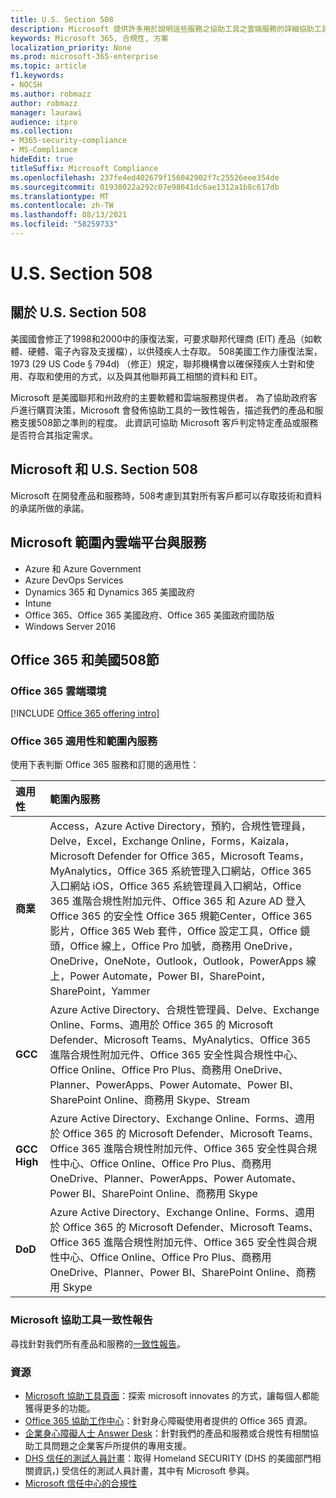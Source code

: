 ```yaml
---
title: U.S. Section 508
description: Microsoft 提供許多用於說明這些服務之協助工具之雲端服務的詳細協助工具一致性報告。
keywords: Microsoft 365, 合規性, 方案
localization_priority: None
ms.prod: microsoft-365-enterprise
ms.topic: article
f1.keywords:
- NOCSH
ms.author: robmazz
author: robmazz
manager: laurawi
audience: itpro
ms.collection:
- M365-security-compliance
- MS-Compliance
hideEdit: true
titleSuffix: Microsoft Compliance
ms.openlocfilehash: 237fe4ed402679f156042902f7c25526eee354de
ms.sourcegitcommit: 01938022a292c07e98041dc6ae1312a1b8c617db
ms.translationtype: MT
ms.contentlocale: zh-TW
ms.lasthandoff: 08/13/2021
ms.locfileid: "58259733"
---
```

# <a name="us-section-508"></a>U.S. Section 508

## <a name="about-us-section-508"></a>關於 U.S. Section 508

美國國會修正了1998和2000中的康復法案，可要求聯邦代理商 (EIT) 產品（如軟體、硬體、電子內容及支援檔），以供殘疾人士存取。 508美國工作力康復法案，1973 (29 US Code § 794d) （修正）規定，聯邦機構會以確保殘疾人士對和使用、存取和使用的方式，以及與其他聯邦員工相關的資料和 EIT。

Microsoft 是美國聯邦和州政府的主要軟體和雲端服務提供者。  為了協助政府客戶進行購買決策，Microsoft 會發佈協助工具的一致性報告，描述我們的產品和服務支援508節之準則的程度。  此資訊可協助 Microsoft 客戶判定特定產品或服務是否符合其指定需求。

## <a name="microsoft-and-us-section-508"></a>Microsoft 和 U.S. Section 508

Microsoft 在開發產品和服務時，508考慮到其對所有客戶都可以存取技術和資料的承諾所做的承諾。

## <a name="microsoft-in-scope-cloud-platforms--services"></a>Microsoft 範圍內雲端平台與服務

- Azure 和 Azure Government
- Azure DevOps Services
- Dynamics 365 和 Dynamics 365 美國政府
- Intune
- Office 365、Office 365 美國政府、Office 365 美國政府國防版
- Windows Server 2016

## <a name="office-365-and-us-section-508"></a>Office 365 和美國508節

### <a name="office-365-cloud-environments"></a>Office 365 雲端環境

[!INCLUDE [Office 365 offering intro](../includes/o365-offering-introduction.md)]

### <a name="office-365-applicability-and-in-scope-services"></a>Office 365 適用性和範圍內服務

使用下表判斷 Office 365 服務和訂閱的適用性：

| **適用性** | **範圍內服務** |
|:------------------|:----------------------|
| **商業** | Access，Azure Active Directory，預約，合規性管理員，Delve，Excel，Exchange Online，Forms，Kaizala，Microsoft Defender for Office 365，Microsoft Teams，MyAnalytics，Office 365 系統管理入口網站，Office 365 入口網站 iOS，Office 365 系統管理員入口網站，Office 365 進階合規性附加元件、Office 365 和 Azure AD 登入 Office 365 的安全性 Office 365 規範Center，Office 365 影片，Office 365 Web 套件，Office 設定工具，Office 鏡頭，Office 線上，Office Pro 加號，商務用 OneDrive，OneDrive，OneNote，Outlook，Outlook，PowerApps 線上，Power Automate，Power BI，SharePoint，SharePoint，Yammer  |
| **GCC** | Azure Active Directory、合規性管理員、Delve、Exchange Online、Forms、適用於 Office 365 的 Microsoft Defender、Microsoft Teams、MyAnalytics、Office 365 進階合規性附加元件、Office 365 安全性與合規性中心、Office Online、Office Pro Plus、商務用 OneDrive、Planner、PowerApps、Power Automate、Power BI、SharePoint Online、商務用 Skype、Stream |
| **GCC High** | Azure Active Directory、Exchange Online、Forms、適用於 Office 365 的 Microsoft Defender、Microsoft Teams、Office 365 進階合規性附加元件、Office 365 安全性與合規性中心、Office Online、Office Pro Plus、商務用 OneDrive、Planner、PowerApps、Power Automate、Power BI、SharePoint Online、商務用 Skype |
| **DoD** | Azure Active Directory、Exchange Online、Forms、適用於 Office 365 的 Microsoft Defender、Microsoft Teams、Office 365 進階合規性附加元件、Office 365 安全性與合規性中心、Office Online、Office Pro Plus、商務用 OneDrive、Planner、Power BI、SharePoint Online、商務用 Skype |

### <a name="microsoft-accessibility-conformance-reports"></a>Microsoft 協助工具一致性報告

尋找針對我們所有產品和服務的[一致性報告](https://cloudblogs.microsoft.com/industry-blog/government/2018/09/11/accessibility-conformance-reports/)。

### <a name="resources"></a>資源

- [Microsoft 協助工具頁面](https://go.microsoft.com/fwlink/p/?linkid=2051579)：探索 microsoft innovates 的方式，讓每個人都能獲得更多的功能。
- [Office 365 協助工作中心](https://go.microsoft.com/fwlink/p/?linkid=2051801)：針對身心障礙使用者提供的 Office 365 資源。
- [企業身心障礙人士 Answer Desk](https://go.microsoft.com/fwlink/p/?linkid=2050890)：針對我們的產品和服務或合規性有相關協助工具問題之企業客戶所提供的專用支援。
- [DHS 信任的測試人員計畫](https://go.microsoft.com/fwlink/?linkid=2052171)：取得 Homeland SECURITY (DHS 的美國部門相關資訊，) 受信任的測試人員計畫，其中有 Microsoft 參與。
- [Microsoft 信任中心的合規性](https://www.microsoft.com/trust-center/compliance/compliance-overview)
